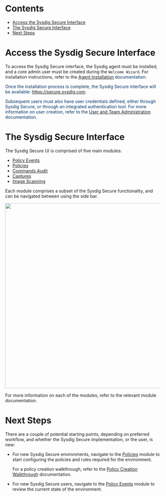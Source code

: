 Contents
========

-   [Access the Sysdig Secure
    Interface](#GettingStarted-AccesstheSysdigSecureInterface)
-   [The Sysdig Secure
    Interface](#GettingStarted-TheSysdigSecureInterface)
-   [Next Steps](#GettingStarted-NextSteps)

Access the Sysdig Secure Interface
==================================

To access the Sysdig Secure interface, the Sysdig agent must be
installed, and a core admin user must be created during the
`Welcome Wizard`. For installation instructions, refer to the<span
style="color: rgb(0,51,102);"> </span><span
style="color: rgb(51,102,255);">[Agent
Installation](https://sysdigdocs.atlassian.net/wiki/spaces/Platform/pages/190775522/Agent+Installation)</span><span
style="color: rgb(51,102,255);"><span
style="color: rgb(0,51,102);"> documentation.</span></span>

<span style="color: rgb(51,102,255);"><span
style="color: rgb(0,51,102);">Once the installation process is complete,
the Sysdig Secure interface will be
available: <a href="https://secure.sysdig.com" class="external-link">https://secure.sysdig.com</a>.</span></span>

<span
class="aui-icon aui-icon-small aui-iconfont-info confluence-information-macro-icon"></span>

<span style="color: rgb(0,51,102);">Subsequent users must also have user
credentials defined, either through Sysdig Secure, or through an
integrated authentication tool. For more information on user creation,
refer to the [User and Team
Administration](https://sysdigdocs.atlassian.net/wiki/spaces/Platform/pages/206307381/User+and+Team+Administration)
documentation.</span>

The Sysdig Secure Interface
===========================

The Sysdig Secure UI is comprised of five main modules:

-   [Policy Events](Policy-Events_261947484.html)
-   [Policies](Policies_261685292.html)
-   [Commands Audit](Commands-Audit_261783611.html)
-   [Captures](Captures_258375681.html)
-   [Image Scanning](Image-Scanning_256507943.html)

Each module comprises a subset of the Sysdig Secure functionality, and
can be navigated between using the side bar.

<span
class="confluence-embedded-file-wrapper confluence-embedded-manual-size"><img src="assets/images/261881870/278396933.png?width=600" class="confluence-embedded-image confluence-content-image-border" width="600" /></span>

For more information on each of the modules, refer to the relevant
module documentation.

Next Steps
==========

There are a couple of potential starting points, depending on preferred
workflow, and whether the Sysdig Secure implementation, or the user, is
new:

-   For new Sysdig Secure environments, navigate to
    the [Policies](Policies_261685292.html) module to start configuring
    the policies and rules required for the environment.

    <span
    class="aui-icon aui-icon-small aui-iconfont-info confluence-information-macro-icon"></span>
    For a policy creation walkthrough, refer to the [Policy Creation
    Walkthrough](Policy-Creation-Walkthrough_277643389.html) documentation.

-   For new Sysdig Secure users, navigate to the [Policy
    Events](Policy-Events_261947484.html) module to review the current
    state of the environment.
